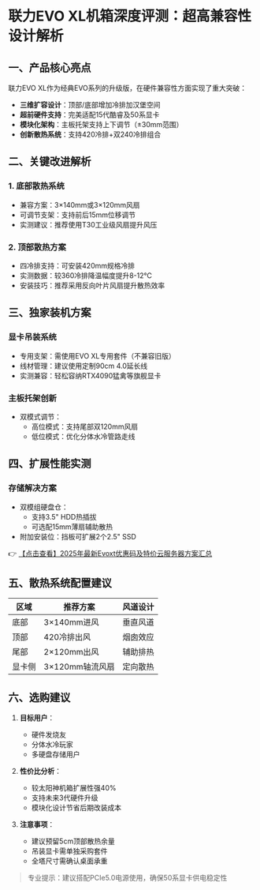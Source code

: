 # 联力EVO XL机箱深度评测：超高兼容性设计解析

## 一、产品核心亮点
联力EVO XL作为经典EVO系列的升级版，在硬件兼容性方面实现了重大突破：
- **三维扩容设计**：顶部/底部增加冷排加汉堡空间
- **超前硬件支持**：完美适配15代酷睿及50系显卡
- **模块化架构**：主板托架支持上下调节（±30mm范围）
- **创新散热系统**：支持420冷排+双240冷排组合

## 二、关键改进解析
### 1. 底部散热系统
- 兼容方案：3×140mm或3×120mm风扇
- 可调节支架：支持前后15mm位移调节
- 实测建议：推荐使用T30工业级风扇提升风压

### 2. 顶部散热方案
- 四冷排支持：可安装420mm规格冷排
- 实测数据：较360冷排降温幅度提升8-12℃
- 安装技巧：推荐采用反向叶片风扇提升散热效率

## 三、独家装机方案
### 显卡吊装系统
- 专用支架：需使用EVO XL专用套件（不兼容旧版）
- 线材管理：建议使用定制90cm 4.0延长线
- 实测兼容：轻松容纳RTX4090猛禽等旗舰显卡

### 主板托架创新
- 双模式调节：
  - 高位模式：支持尾部双120mm风扇
  - 低位模式：优化分体水冷管路走线

## 四、扩展性能实测
### 存储解决方案
- 双模组硬盘仓：
  - 支持3.5" HDD热插拔
  - 可选配15mm薄扇辅助散热
- 附加安装位：挡板可扩展2个2.5" SSD

👉 [【点击查看】2025年最新Evoxt优惠码及特价云服务器方案汇总](https://bit.ly/evoxt)

## 五、散热系统配置建议
| 区域        | 推荐方案                | 风道设计 |
|-------------|-------------------------|----------|
| 底部        | 3×140mm进风            | 垂直风道 |
| 顶部        | 420冷排出风            | 烟囱效应 |
| 尾部        | 2×120mm出风            | 辅助排热 |
| 显卡侧      | 3×120mm轴流风扇        | 定向散热 |

## 六、选购建议
1. **目标用户**：
   - 硬件发烧友
   - 分体水冷玩家
   - 多硬盘存储用户

2. **性价比分析**：
   - 较太阳神机箱扩展性强40%
   - 支持未来3代硬件升级
   - 模块化设计节省后期改装成本

3. **注意事项**：
   - 建议预留5cm顶部散热余量
   - 吊装显卡需单独采购套件
   - 全塔尺寸需确认桌面承重

> 专业提示：建议搭配PCIe5.0电源使用，确保50系显卡供电稳定性